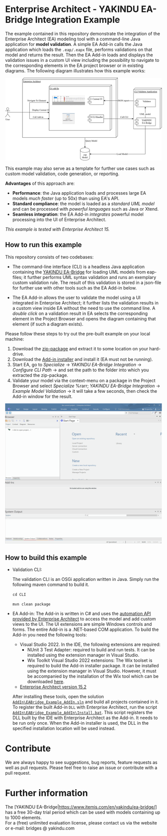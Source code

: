 # Enterprise Architect - YAKINDU EA-Bridge Integration Example

The example contained in this repository demonstrate the integration of the Enterprise Architect (EA) modeling tool with a command-line Java application for **model validation**. A simple EA Add-in calls the Java application which loads the `.eap/.eapx` file, performs validations on that model and returns the result. Then the EA Add-in loads and displays the validation issues in a custom UI view including the possibility to navigate to the corresponding elements in the EA project browser or in existing diagrams. 
The following diagram illustrates how this example works:

![structure](./eabridge_example_uscase.png)

This example may also serve as a template for further use cases such as custom model validation, code generation, or reporting.

**Advantages** of this approach are:

* **Performance**: the Java application loads and processes large EA models *much faster* (up to 50x) than using EA's API.
* **Standard compliance**: the model is loaded as a *standard UML model* and can be processed with *powerful languages* such as Java or Xtend.
* **Seamless integration**: the EA Add-in *integrates* powerful model processing into the UI of Enterprise Architect.

*This example is tested with Enterprise Architect 15.*


## How to run this example 

This repository consists of two codebases:
    
* The command-line interface (CLI) is a headless Java application containing the [YAKINDU EA-Bridge](https://www.itemis.com/en/yakindu/ea-bridge/) for loading UML models from eap-files; it further performs UML syntax validation and runs an exemplary custom validation rule. The result of this validation is stored in a json-file for further use with other tools such as the EA Add-in below.

* The EA Add-in allows the user to validate the model using a UI integrated in Enterprise Architect; it further lists the validation results in a custom view inside EA without the need to use the command line. A *double click* on a validation result in EA selects the corresponding element in the Project Browser and opens the diagram containing that element (if such a diagram exists).

Please follow these steps to try out the pre-built example on your local machine:
1. Download the [zip-package]() and extract it to some location on your hard-drive.
2. Download the [Add-in installer]() and install it (EA must not be running).
3. Start EA, go to *Specialize* &rarr; *YAKINDU EA-Bridge Integration* &rarr; *Configure CLI Path* &rarr; and set the path to the folder into which you extracted the zip-package.
4. Validate your model via the context-menu on a package in the Project Browser and select *Specialize* %rarr; *YAKINDU EA-Bridge Integration* &rarr; *Example Model Validation* &rarr; it will take a few seconds, then check the Add-in window for the result.

![EA demo](./EA_demo.gif)


## How to build this example

* Validation CLI: 

    The validation CLI is an OSGi application written in Java. Simply run the following maven command to build it.  

    `cd CLI`

    `mvn clean package`

* EA Add-in:
    The Add-in is written in C# and uses the [automation API provided by Enterprise Architect](https://sparxsystems.com/enterprise_architect_user_guide/15.0/add-ins___scripting/addins_2.html) to access the model and add custom views to the UI. The UI extensions are simple Windows controls and forms. The entire Add-in is a .NET-based COM application. 
    To build the Add-in you need the following tools:
    * Visual Studio 2022. In the IDE, the following extensions are required:
        * NUnit 3 Test Adapter: required to build and run tests. It can be installed using the extension manager in Visual Studio.
        * Wix Toolkit Visual Studio 2022 extensions: The Wix toolset is required to build the Add-in installer package. It can be installed using the extension manager in Visual Studio. However, it must be accompanied by the installation of the Wix tool which can be downloaded [here](https://wixtoolset.org/releases/).
    * [Enterprise Architect version 15.2](https://sparxsystems.com/products/ea/downloads.html)

    After installing these tools, open the solution [`AddIn\EABridge_Example_AddIn.sln`](./AddIn/EABridge_Example_AddIn.sln) and build all projects contained in it. To register the built Add-in `DLL` with Enterprise Architect, run the script [`AddIn\EABridge_Example_AddIn\Install.bat`](./AddIn/EABridge_Example_AddIn/Install.bat). This script registers the DLL built by the IDE with Enterprise Architect as the Add-in. It needs to be run only once. When the Add-in installer is used, the DLL in the specified installation location will be used instead.   


# Contribute

We are always happy to see suggestions, bug reports, feature requests as well as pull requests. Please feel free to raise an issue or contribute with a pull request. 


# Further information

The [YAKINDU EA-Bridge|https://www.itemis.com/en/yakindu/ea-bridge/] has a free 30-day trial period which can be used with models containing up to 1000 elements.<br/>
For a (free) unlimited evaluation license, please contact us via the website or e-mail: bridges @ yakindu.com
